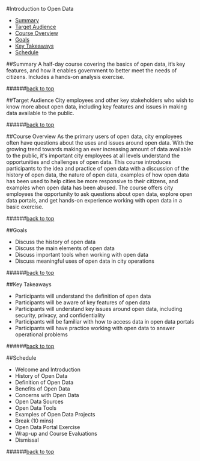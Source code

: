 <a id="top"></a>
#Introduction to Open Data


+ [Summary](#summary)
+ [Target Audience](#target-audience)
+ [Course Overview](#course-overview)
+ [Goals](#goals)
+ [Key Takeaways](#key-takeaways)
+ [Schedule](#schedule)

<a id="summary"></a>
##Summary
A half-day course covering the basics of open data, it’s key features, and how it enables government to better meet the needs of citizens. Includes a hands-on analysis exercise.

######[back to top](#top)

<a id="target-audience"></a>
##Target Audience
City employees and other key stakeholders who wish to know more about open data, including key features and issues in making data available to the public.

######[back to top](#top)

<a id="course-overview"></a>
##Course Overview
As the primary users of open data, city employees often have questions about the uses and issues around open data. With the growing trend towards making an ever increasing amount of data available to the public, it's important city employees at all levels understand the opportunities and challenges of open data. This course introduces participants to the idea and practice of open data with a discussion of the history of open data, the nature of open data, examples of how open data has been used to help cities be more responsive to their citizens, and examples when open data has been abused. The course offers city employees the opportunity to ask questions about open data, explore open data portals, and get hands-on experience working with open data in a basic exercise.


######[back to top](#top)

<a id="goals"></a>
##Goals 
+ Discuss the history of open data
+ Discuss the main elements of open data
+ Discuss important tools when working with open data
+ Discuss meaningful uses of open data in city operations

######[back to top](#top)

<a id="key-takeaways"></a>
##Key Takeaways
+ Participants will understand the definition of open data
+ Participants will be aware of key features of open data
+ Participants will understand key issues around open data, including security, privacy, and confidentiality
+ Participants will be familiar with how to access data in open data portals
+ Participants will have practice working with open data to answer operational problems

######[back to top](#top)

<a id="schedule"></a>
##Schedule
+ Welcome and Introduction
+ History of Open Data
+ Definition of Open Data
+ Benefits of Open Data
+ Concerns with Open Data
+ Open Data Sources
+ Open Data Tools
+ Examples of Open Data Projects
+ Break (10 mins)
+ Open Data Portal Exercise
+ Wrap-up and Course Evaluations
+ Dismissal

######[back to top](#top)
